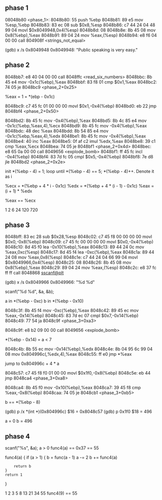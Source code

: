 
## phase 1

 08048b80 <phase_1>:
 8048b80:	55                   	push   %ebp
 8048b81:	89 e5                	mov    %esp,%ebp
 8048b83:	83 ec 08             	sub    $0x8,%esp
 8048b86:	c7 44 24 04 48 99 04 	movl   $0x8049948,0x4(%esp)
 8048b8d:	08 
 8048b8e:	8b 45 08             	mov    0x8(%ebp),%eax
 8048b91:	89 04 24             	mov    %eax,(%esp)
 8048b94:	e8 f6 04 00 00       	call   804908f <strings_not_equal>

(gdb) x /s 0x8049948
0x8049948:      "Public speaking is very easy."

## phase 2

 8048bb7:	e8 40 04 00 00       	call   8048ffc <read_six_numbers>
 8048bbc:	8b 45 e4             	mov    -0x1c(%ebp),%eax
 8048bbf:	83 f8 01             	cmp    $0x1,%eax
 8048bc2:	74 05                	je     8048bc9 <phase_2+0x25>

%eax = 1 = *(ebp - 0x1c)

 8048bc9:	c7 45 fc 01 00 00 00 	movl   $0x1,-0x4(%ebp)
 8048bd0:	eb 22                	jmp    8048bf4 <phase_2+0x50>

 8048bd2:	8b 45 fc             	mov    -0x4(%ebp),%eax
 8048bd5:	8b 4c 85 e4          	mov    -0x1c(%ebp,%eax,4),%ecx
 8048bd9:	8b 45 fc             	mov    -0x4(%ebp),%eax
 8048bdc:	48                   	dec    %eax
 8048bdd:	8b 54 85 e4          	mov    -0x1c(%ebp,%eax,4),%edx
 8048be1:	8b 45 fc             	mov    -0x4(%ebp),%eax
 8048be4:	40                   	inc    %eax
 8048be5:	0f af c2             	imul   %edx,%eax
 8048be8:	39 c1                	cmp    %eax,%ecx
 8048bea:	74 05                	je     8048bf1 <phase_2+0x4d>
 8048bec:	e8 65 0a 00 00       	call   8049656 <explode_bomb>
 8048bf1:	ff 45 fc             	incl   -0x4(%ebp)
 8048bf4:	83 7d fc 05          	cmpl   $0x5,-0x4(%ebp)
 8048bf8:	7e d8                	jle    8048bd2 <phase_2+0x2e>

init *(%ebp - 4) = 1; loop until *(%ebp - 4) == 5; *(%ebp - 4)++. Denote it as i

%ecx = *(%ebp + 4 * i - 0x1c)
%edx = *(%ebp + 4 * (i - 1) - 0x1c)
%eax = (i + 1) * %edx

%eax == %ecx

1 2 6 24 120 720

## phase 3

 8048bff:	83 ec 28             	sub    $0x28,%esp
 8048c02:	c7 45 f8 00 00 00 00 	movl   $0x0,-0x8(%ebp)
 8048c09:	c7 45 fc 00 00 00 00 	movl   $0x0,-0x4(%ebp)
 8048c10:	8d 45 f0             	lea    -0x10(%ebp),%eax
 8048c13:	89 44 24 0c          	mov    %eax,0xc(%esp)
 8048c17:	8d 45 f4             	lea    -0xc(%ebp),%eax
 8048c1a:	89 44 24 08          	mov    %eax,0x8(%esp)
 8048c1e:	c7 44 24 04 66 99 04 	movl   $0x8049966,0x4(%esp)
 8048c25:	08 
 8048c26:	8b 45 08             	mov    0x8(%ebp),%eax
 8048c29:	89 04 24             	mov    %eax,(%esp)
 8048c2c:	e8 37 fc ff ff       	call   8048868 <sscanf@plt>

(gdb) x /s 0x8049966
0x8049966:      "%d %d"

scanf("%d %d", &a, &b);

a in *(%ebp - 0xc) b in *(%ebp - 0x10)

 8048c3f:	8b 45 f4             	mov    -0xc(%ebp),%eax
 8048c42:	89 45 ec             	mov    %eax,-0x14(%ebp)
 8048c45:	83 7d ec 07          	cmpl   $0x7,-0x14(%ebp)
 8048c49:	77 54                	ja     8048c9f <phase_3+0xa3>

 8048c9f:	e8 b2 09 00 00       	call   8049656 <explode_bomb>

*(%ebp - 0x14) = a < 7

 8048c4b:	8b 55 ec             	mov    -0x14(%ebp),%edx
 8048c4e:	8b 04 95 6c 99 04 08 	mov    0x804996c(,%edx,4),%eax
 8048c55:	ff e0                	jmp    *%eax

jump to 0x804996c + 4 * a

 8048c57:	c7 45 f8 f0 01 00 00 	movl   $0x1f0,-0x8(%ebp)
 8048c5e:	eb 44                	jmp    8048ca4 <phase_3+0xa8>

 8048ca4:	8b 45 f0             	mov    -0x10(%ebp),%eax
 8048ca7:	39 45 f8             	cmp    %eax,-0x8(%ebp)
 8048caa:	74 05                	je     8048cb1 <phase_3+0xb5>

b == *(%ebp - 8)

(gdb) p /x *(int *)(0x804996c)
$16 = 0x8048c57
(gdb) p 0x1f0
$18 = 496

a = 0 b = 496

## phase 4

scanf("%s", &a);
a > 0
func4(a) == 0x37 == 55

func4(a) {
    if (a > 1) {
        b = func(a - 1)
        a -= 2
        b += func4(a)

        return b
    }
    return 1
}

1 2 3 5 8 13 21 34 55
func4(9) == 55

